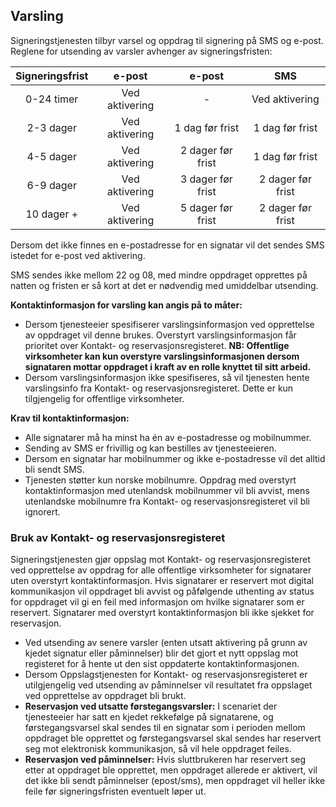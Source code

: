## Varsling

Signeringstjenesten tilbyr varsel og oppdrag til signering på SMS og e-post. Reglene for utsending av varsler avhenger av signeringsfristen:

| Signeringsfrist |     e-post     |       e-post      |        SMS        |
|:---------------:|:--------------:|:-----------------:|:-----------------:|
| 0-24 timer      | Ved aktivering |         -         | Ved aktivering    |
| 2-3 dager       | Ved aktivering | 1 dag før frist   | 1 dag før frist   |
| 4-5 dager       | Ved aktivering | 2 dager før frist | 1 dag før frist   |
| 6-9 dager       | Ved aktivering | 3 dager før frist | 2 dager før frist |
| 10 dager +      | Ved aktivering | 5 dager før frist | 2 dager før frist |

Dersom det ikke finnes en e-postadresse for en signatar vil det sendes SMS istedet for e-post ved aktivering.

SMS sendes ikke mellom 22 og 08, med mindre oppdraget opprettes på natten og fristen er så kort at det er nødvendig med umiddelbar utsending.

**Kontaktinformasjon for varsling kan angis på to måter:**

 * Dersom tjenesteeier spesifiserer varslingsinformasjon ved opprettelse av oppdraget vil denne brukes. Overstyrt varslingsinformasjon får prioritet over Kontakt- og reservasjonsregisteret. **NB: Offentlige virksomheter kan kun overstyre varslingsinformasjonen dersom signataren mottar oppdraget i kraft av en rolle knyttet til sitt arbeid.**
 * Dersom varslingsinformasjon ikke spesifiseres, så vil tjenesten hente varslingsinfo fra Kontakt- og reservasjonsregisteret. Dette er kun tilgjengelig for offentlige virksomheter.

**Krav til kontaktinformasjon:**

 * Alle signatarer må ha minst ha én av e-postadresse og mobilnummer.
 * Sending av SMS er frivillig og kan bestilles av tjenesteeieren.
 * Dersom en signatar har mobilnummer og ikke e-postadresse vil det alltid bli sendt SMS.
 * Tjenesten støtter kun norske mobilnumre. Oppdrag med overstyrt kontaktinformasjon med utenlandsk mobilnummer vil bli avvist, mens utenlandske mobilnumre fra Kontakt- og reservasjonsregisteret vil bli ignorert.

### Bruk av Kontakt- og reservasjonsregisteret

Signeringstjenesten gjør oppslag mot Kontakt- og reservasjonsregisteret ved opprettelse av oppdrag for alle offentlige virksomheter for signatarer uten overstyrt kontaktinformasjon. Hvis signatarer er reservert mot digital kommunikasjon vil oppdraget bli avvist og påfølgende uthenting av status for oppdraget vil gi en feil med informasjon om hvilke signatarer som er reservert. Signatarer med overstyrt kontaktinformasjon bli ikke sjekket for reservasjon.

* Ved utsending av senere varsler (enten utsatt aktivering på grunn av kjedet signatur eller påminnelser) blir det gjort et nytt oppslag mot registeret for å hente ut den sist oppdaterte kontaktinformasjonen.
* Dersom Oppslagstjenesten for Kontakt- og reservasjonsregisteret er utilgjengelig ved utsending av påminnelser vil resultatet fra oppslaget ved opprettelse av oppdraget bli brukt. 
* **Reservasjon ved utsatte førstegangsvarsler:** I scenariet der tjenesteeier har satt en kjedet rekkefølge på signatarene, og førstegangsvarsel skal sendes til en signatar som i perioden mellom oppdraget ble opprettet og førstegangsvarsel skal sendes har reservert seg mot elektronisk kommunikasjon, så vil hele oppdraget feiles.
* **Reservasjon ved påminnelser:** Hvis sluttbrukeren har reservert seg etter at oppdraget ble opprettet, men oppdraget allerede er aktivert, vil det ikke bli sendt påminnelser (epost/sms), men oppdraget vil heller ikke feile før signeringsfristen eventuelt løper ut.
